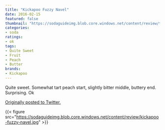 ```yaml
---
title: "Kickapoo Fuzzy Navel"
date: 2016-02-15
featured: false
thumbnail: "https://sodaguideimg.blob.core.windows.net/content/review/thumbs/kickapoo-fuzzy-navel.jpg"
categories:
- soda
ratings:
- ok
tags:
- Quite Sweet
- Fruit
- Peach
- Butter
brands:
- Kickapoo
---
```


Quite sweet. Somewhat tart peach start, slightly bitter middle, buttery end. Surprising. Ok

[Originally posted to Twitter.](https://twitter.com/Cavorter/status/699299744711970817)

{{< figure src="https://sodaguideimg.blob.core.windows.net/content/review/kickapoo-fuzzy-navel.jpg" >}}


